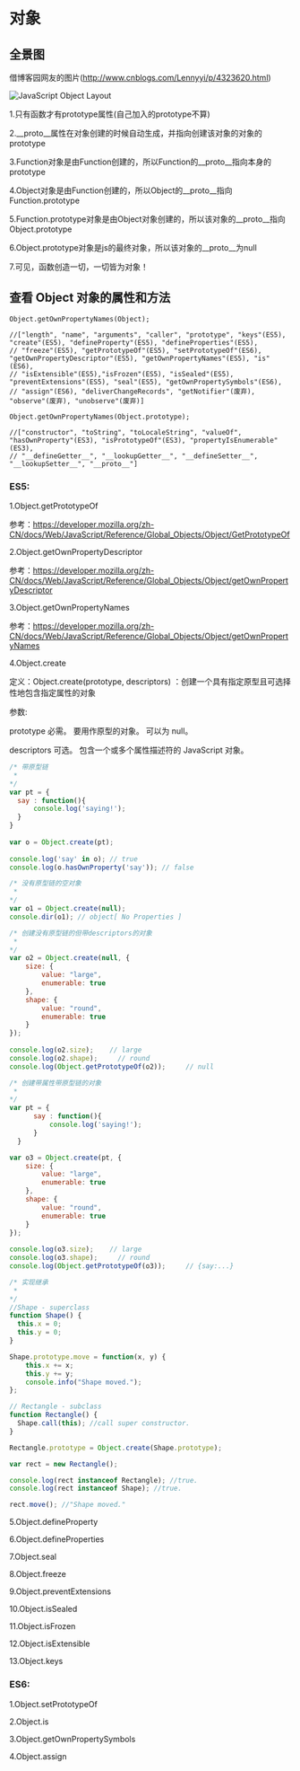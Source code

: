 # 对象

## 全景图

借博客园网友的图片(http://www.cnblogs.com/Lennyyi/p/4323620.html)

![JavaScript Object Layout](http://images.cnitblog.com/blog2015/727989/201503/091431518391794.jpg)

1.只有函数才有prototype属性(自己加入的prototype不算)

2.__proto__属性在对象创建的时候自动生成，并指向创建该对象的对象的prototype

3.Function对象是由Function创建的，所以Function的__proto__指向本身的prototype

4.Object对象是由Function创建的，所以Object的__proto__指向Function.prototype

5.Function.prototype对象是由Object对象创建的，所以该对象的__proto__指向Object.prototype

6.Object.prototype对象是js的最终对象，所以该对象的__proto__为null

7.可见，函数创造一切，一切皆为对象！

## 查看 Object 对象的属性和方法

```
Object.getOwnPropertyNames(Object);

//["length", "name", "arguments", "caller", "prototype", "keys"(ES5), "create"(ES5), "defineProperty"(ES5), "defineProperties"(ES5), 
// "freeze"(ES5), "getPrototypeOf"(ES5), "setPrototypeOf"(ES6), "getOwnPropertyDescriptor"(ES5), "getOwnPropertyNames"(ES5), "is"(ES6),
// "isExtensible"(ES5),"isFrozen"(ES5), "isSealed"(ES5), "preventExtensions"(ES5), "seal"(ES5), "getOwnPropertySymbols"(ES6), 
// "assign"(ES6), "deliverChangeRecords", "getNotifier"(废弃), "observe"(废弃), "unobserve"(废弃)]

Object.getOwnPropertyNames(Object.prototype);

//["constructor", "toString", "toLocaleString", "valueOf", "hasOwnProperty"(ES3), "isPrototypeOf"(ES3), "propertyIsEnumerable"(ES3), 
// "__defineGetter__", "__lookupGetter__", "__defineSetter__", "__lookupSetter__", "__proto__"]

```

### ES5:

  1.Object.getPrototypeOf
  
  参考：https://developer.mozilla.org/zh-CN/docs/Web/JavaScript/Reference/Global_Objects/Object/GetPrototypeOf
  
  2.Object.getOwnPropertyDescriptor
  
  参考：https://developer.mozilla.org/zh-CN/docs/Web/JavaScript/Reference/Global_Objects/Object/getOwnPropertyDescriptor
  
  3.Object.getOwnPropertyNames
  
  参考：https://developer.mozilla.org/zh-CN/docs/Web/JavaScript/Reference/Global_Objects/Object/getOwnPropertyNames
  
  4.Object.create
  
  定义：Object.create(prototype, descriptors) ：创建一个具有指定原型且可选择性地包含指定属性的对象

  参数:
  
  prototype 必需。  要用作原型的对象。 可以为 null。
  
  descriptors 可选。 包含一个或多个属性描述符的 JavaScript 对象。
  
  ```javascript
  /* 带原型链
   *
  */
  var pt = {
    say : function(){
        console.log('saying!');    
    }
  }
    
  var o = Object.create(pt);
    
  console.log('say' in o); // true
  console.log(o.hasOwnProperty('say')); // false
  
  /* 没有原型链的空对象
   *
  */
  var o1 = Object.create(null);
  console.dir(o1); // object[ No Properties ]
  
  /* 创建没有原型链的但带descriptors的对象
   *
  */
  var o2 = Object.create(null, {
      size: {
          value: "large",
          enumerable: true
      },
      shape: {
          value: "round",
          enumerable: true
      }    
  });
    
  console.log(o2.size);    // large
  console.log(o2.shape);     // round
  console.log(Object.getPrototypeOf(o2));     // null
  
  /* 创建带属性带原型链的对象
   *
  */
  var pt = {
        say : function(){
            console.log('saying!');    
        }
    }

  var o3 = Object.create(pt, {
      size: {
          value: "large",
          enumerable: true
      },
      shape: {
          value: "round",
          enumerable: true
      }    
  });
    
  console.log(o3.size);    // large
  console.log(o3.shape);     // round
  console.log(Object.getPrototypeOf(o3));     // {say:...}
  
  /* 实现继承
   *
  */
  //Shape - superclass
  function Shape() {
    this.x = 0;
    this.y = 0;
  }

  Shape.prototype.move = function(x, y) {
      this.x += x;
      this.y += y;
      console.info("Shape moved.");
  };

  // Rectangle - subclass
  function Rectangle() {
    Shape.call(this); //call super constructor.
  }

  Rectangle.prototype = Object.create(Shape.prototype);

  var rect = new Rectangle();

  console.log(rect instanceof Rectangle); //true.
  console.log(rect instanceof Shape); //true.

  rect.move(); //"Shape moved."
  ```
  
  5.Object.defineProperty
  
  6.Object.defineProperties
  
  7.Object.seal
  
  8.Object.freeze
  
  9.Object.preventExtensions
  
  10.Object.isSealed
  
  11.Object.isFrozen
  
  12.Object.isExtensible
  
  13.Object.keys
  
### ES6:
  
  1.Object.setPrototypeOf
  
  2.Object.is
  
  3.Object.getOwnPropertySymbols
  
  4.Object.assign
  
  
